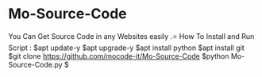 # Mo-Source-Code
You Can Get Source Code in any Websites easily .⭐
How To Install and Run Script : 
$apt update-y
$apt upgrade-y
$apt install python
$apt install git 
$git clone https://github.com/mocode-it/Mo-Source-Code
$python Mo-Source-Code.py
$
